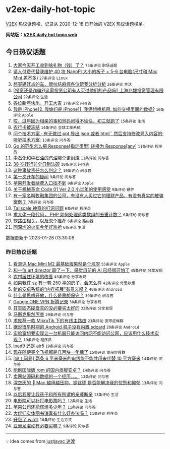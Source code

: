 # v2ex-daily-hot-topic

[V2EX](https://www.v2ex.com/) 热议话题榜，记录从 2020-12-18 日开始的 V2EX 热议话题榜单。

**网站版：[V2EX daily hot topic web](https://boojack.github.io/v2ex-daily-hot-topic-web/)**

## 今日热议话题

<!-- TODAY BEGIN -->

1. [大家今天开工收到啥礼物（钱）了？](https://www.v2ex.com/t/910951) `73条评论` `职场话题`
1. [请人付费代替我维护 40 块 NanoPi 大小的板子 + 5-6 台电脑(尺寸和 Mac Mini 差不多)](https://www.v2ex.com/t/910966) `27条评论` `Linux`
1. [想买辆好点的车，很纠结麻烦各位帮我分析分析](https://www.v2ex.com/t/911001) `26条评论` `生活`
1. [[投资还是诈骗?]这家投资公司有人买过他们的产品吗? 上海兆雄投资管理有限公司](https://www.v2ex.com/t/910959) `22条评论` `生活`
1. [各位新年快乐，开工大吉](https://www.v2ex.com/t/910948) `17条评论` `问与答`
1. [我是 iPhone12, 我媳妇是 iPhone11, 我俩想换机用. 如何交换里面的数据?](https://www.v2ex.com/t/910956) `16条评论` `Apple`
1. [哎，过年因为相亲的事和爸妈闹得不愉快，初三就跑了](https://www.v2ex.com/t/910993) `15条评论` `生活`
1. [农行卡被冻结](https://www.v2ex.com/t/910958) `14条评论` `全球工单系统`
1. [问个技术方案 · 有无做过 ppt 导出 json 或者 html`` 然后支持修改导入内容的· 听听技术方案·](https://www.v2ex.com/t/910953) `13条评论` `问与答`
1. [Go 的范型怎么把 Response[指定类型] 转换为 Response[any]](https://www.v2ex.com/t/910999) `11条评论` `程序员`
1. [中石化和中石油的汽油哪个更耐烧](https://www.v2ex.com/t/910955) `11条评论` `问与答`
1. [38 岁转行非全日制法硕](https://www.v2ex.com/t/910981) `10条评论` `问与答`
1. [这种事故责任怎么判定？](https://www.v2ex.com/t/910976) `10条评论` `问与答`
1. [第一次开车的疑问](https://www.v2ex.com/t/910994) `9条评论` `问与答`
1. [苹果开发者续费入口找不到](https://www.v2ex.com/t/910988) `9条评论` `Apple`
1. [关于机械革命 Code 01 Ver 2.0 小半年的使用感受](https://www.v2ex.com/t/910950) `9条评论` `硬件`
1. [有一家名叫牧融集团的公司，有没有人买过它的理财产品，有没有真实的被骗案例？](https://www.v2ex.com/t/910978) `7条评论` `问与答`
1. [Tailscale 神奇的打洞问题](https://www.v2ex.com/t/910986) `6条评论` `程序员`
1. [求大佬一段代码， PHP 如何处理这类数组的去重计数？](https://www.v2ex.com/t/910968) `6条评论` `问与答`
1. [软路由相关，以及求个推荐](https://www.v2ex.com/t/910961) `6条评论` `路由器`
1. [回深圳的火车今年好难抢](https://www.v2ex.com/t/910960) `6条评论` `生活`

数据更新于 2023-01-28 03:30:08

<!-- TODAY END -->

### 昨日热议话题

<!-- YESTERDAY BEGIN -->

1. [看测评 Mac Mini M2 最基础版果然是个坑呀](https://www.v2ex.com/t/910841) `55条评论` `Apple`
1. [和一位 art director 聊了一下，感觉目前的 AI 已经很可怕了](https://www.v2ex.com/t/910801) `45条评论` `分享发现`
1. [农村居住环境的改善](https://www.v2ex.com/t/910807) `43条评论` `分享发现`
1. [如果我在 sz 有一套 250 平的房子，会怎么样](https://www.v2ex.com/t/910854) `42条评论` `奇思妙想`
1. [新的安卓系统的“内存拓展”有意义吗？](https://www.v2ex.com/t/910834) `40条评论` `Android`
1. [什么是思想开放，什么是思想保守？](https://www.v2ex.com/t/910826) `39条评论` `问与答`
1. [Google ONE VPN 折腾记录](https://www.v2ex.com/t/910836) `38条评论` `分享发现`
1. [其实固态硬盘真的没必要买太好的](https://www.v2ex.com/t/910866) `33条评论` `分享发现`
1. [马斯克果然厉害](https://www.v2ex.com/t/910857) `29条评论` `问与答`
1. [求推荐一款 MikroTik 下的有线主路由](https://www.v2ex.com/t/910842) `23条评论` `宽带症候群`
1. [据说很早时期的 Android 机子没有内置 sdcard](https://www.v2ex.com/t/910882) `20条评论` `Android`
1. [实验室想要实现让一台机器只能访问内网不能访问公网，应该用什么技术实现？](https://www.v2ex.com/t/910930) `19条评论` `程序员`
1. [ipad9 还是 air5](https://www.v2ex.com/t/910831) `19条评论` `问与答`
1. [现在随便买个飞机都是几百块一年佛了](https://www.v2ex.com/t/910931) `15条评论` `宽带症候群`
1. [[电工问题] 两条 6 平米毫米的电线能不能并用来代替 10 平方毫米](https://www.v2ex.com/t/910923) `14条评论` `问与答`
1. [能刷国际版 rom 的国内旗舰安卓？](https://www.v2ex.com/t/910878) `14条评论` `问与答`
1. [卖网站源码和数据的一个经历。。。](https://www.v2ex.com/t/910884) `13条评论` `问与答`
1. [深空灰的  Mac 越用越压抑，钢丝球 是否能解决我的忧愁和抑郁](https://www.v2ex.com/t/910883) `13条评论` `问与答`
1. [以后我要让我孩子和所有所谓的亲戚断亲](https://www.v2ex.com/t/910816) `13条评论` `生活`
1. [电影院可以补打电影票吗？](https://www.v2ex.com/t/910837) `12条评论` `生活`
1. [苹果公司还能辉煌多少年？](https://www.v2ex.com/t/910868) `11条评论` `问与答`
1. [大佬们实体图书消毒有什么好办法吗？](https://www.v2ex.com/t/910808) `11条评论` `程序员`
1. [升级了 win11](https://www.v2ex.com/t/910803) `10条评论` `生活方式`
1. [亚洲龙混动有必要买嘛？](https://www.v2ex.com/t/910913) `9条评论` `问与答`

<!-- YESTERDAY END -->

---

💡 Idea comes from [justjavac 迷渡](https://github.com/justjavac/)
